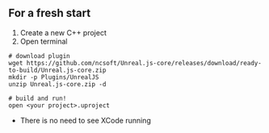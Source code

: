 ## For a fresh start
1. Create a new C++ project
1. Open terminal
```
# download plugin
wget https://github.com/ncsoft/Unreal.js-core/releases/download/ready-to-build/Unreal.js-core.zip
mkdir -p Plugins/UnrealJS
unzip Unreal.js-core.zip -d 

# build and run!
open <your project>.uproject
```

* There is no need to see XCode running